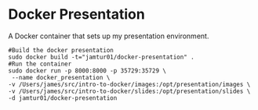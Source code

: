 Docker Presentation
===================

A Docker container that sets up my presentation environment.

```
#Build the docker presentation
sudo docker build -t="jamtur01/docker-presentation" .
#Run the container
sudo docker run -p 8000:8000 -p 35729:35729 \
 --name docker_presentation \
-v /Users/james/src/intro-to-docker/images:/opt/presentation/images \
-v /Users/james/src/intro-to-docker/slides:/opt/presentation/slides \
-d jamtur01/docker-presentation
```
